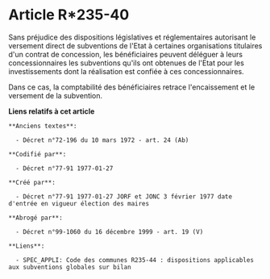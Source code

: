 # Article R*235-40

Sans préjudice des dispositions législatives et réglementaires autorisant le versement direct de subventions de l'Etat à
certaines organisations titulaires d'un contrat de concession, les bénéficiaires peuvent déléguer à leurs concessionnaires
les subventions qu'ils ont obtenues de l'Etat pour les investissements dont la réalisation est confiée à ces
concessionnaires. 

Dans ce cas, la comptabilité des bénéficiaires retrace l'encaissement et le versement de la subvention.

**Liens relatifs à cet article**

	**Anciens textes**:

	  - Décret n°72-196 du 10 mars 1972 - art. 24 (Ab)

	**Codifié par**:

	  - Décret n°77-91 1977-01-27

	**Créé par**:

	  - Décret n°77-91 1977-01-27 JORF et JONC 3 février 1977 date d'entrée en vigueur élection des maires

	**Abrogé par**:

	  - Décret n°99-1060 du 16 décembre 1999 - art. 19 (V)

	**Liens**:

	  - SPEC_APPLI: Code des communes R235-44 : dispositions applicables aux subventions globales sur bilan
